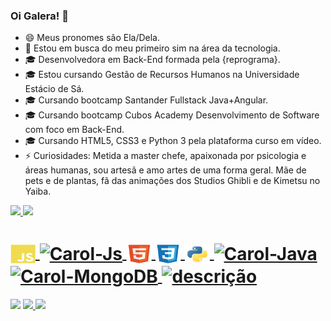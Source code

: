 ### Oi Galera! 👋

- 😄 Meus pronomes são Ela/Dela.
- 🔭 Estou em busca do meu primeiro sim na área da tecnologia.
- 🎓 Desenvolvedora em Back-End formada pela {reprograma}.
- 🎓 Estou cursando Gestão de Recursos Humanos na Universidade Estácio de Sá.
- 🎓 Cursando bootcamp Santander Fullstack Java+Angular.
- 🎓 Cursando bootcamp Cubos Academy Desenvolvimento de Software com foco em Back-End.
- 🎓 Cursando HTML5, CSS3 e Python 3 pela plataforma curso em vídeo.
- ⚡ Curiosidades: Metida a master chefe, apaixonada por psicologia e áreas humanas, sou artesã e amo artes de uma forma geral. Mãe de pets e de plantas, fã das animações dos Studios Ghibli e de Kimetsu no Yaiba.

<div>
  <a href="https://github.com/pgabrielapereira">
  <img height="180em" src="https://github-readme-stats.vercel.app/api?username=pgabrielapereira&show_icons=true&theme=midnight-purple&include_all_commits=true&count_private=true"/>
  <img height="180em" src="https://github-readme-stats.vercel.app/api/top-langs/?username=pgabrielapereira&layout=compact&langs_count=7&theme=midnight-purple"/>
</div>

<div>
  <h1>
  <img align="center" alt="Carol-Js" height="30" width="40" src="https://raw.githubusercontent.com/devicons/devicon/master/icons/javascript/javascript-plain.svg">
  <img align="center" alt="Carol-Js" height="30" width="40" src="https://cdn.jsdelivr.net/gh/devicons/devicon/icons/nodejs/nodejs-plain.svg">
  <img align="center" alt="Carol-HTML" height="30" width="40" src="https://raw.githubusercontent.com/devicons/devicon/master/icons/html5/html5-original.svg">
  <img align="center" alt="Carol-CSS" height="30" width="40" src="https://raw.githubusercontent.com/devicons/devicon/master/icons/css3/css3-original.svg">
  <img align="center" alt="Carol-Python" height="30" width="40" src="https://raw.githubusercontent.com/devicons/devicon/master/icons/python/python-original.svg">
  <img align="center" alt="Carol-Java" height="30" width="40" src="https://cdn.jsdelivr.net/gh/devicons/devicon/icons/java/java-original-wordmark.svg">
  <img align="center" alt="Carol-MongoDB" height="30" width="40" src="https://cdn.jsdelivr.net/gh/devicons/devicon/icons/mongodb/mongodb-plain-wordmark.svg">
    <img align="center" alt="descrição" height="30" width="40" src="https://cdn.jsdelivr.net/gh/devicons/devicon/icons/angularjs/angularjs-original.svg">
</h1>
</div>
  <div>
    <a href="https://www.linkedin.com/in/gabriela-pereira-494071240/" target="_blank"><img src="https://img.shields.io/badge/LinkedIn-0077B5?style=for-the-badge&logo=linkedin&logoColor=white" target="_blank"></a>
   <a href = "mailto:pgabrielapatricia@gmail.com"><img src="https://img.shields.io/badge/-Gmail-%23333?style=for-the-badge&logo=gmail&logoColor=white" target="_blank">
   <a href="https://www.instagram.com/p.gabrielapereira/" target="_blank"><img src="https://img.shields.io/badge/-Instagram-%23E4405F?style=for-the-badge&logo=instagram&logoColor=white" target="_blank"></a>
 </div>

